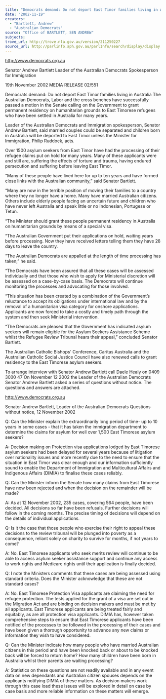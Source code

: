 ```yaml
---
title: "Democrats demand: Do not deport East Timor families living in Australia."
date: "2002-11-19"
creators:
  - "Bartlett, Andrew"
  - "Australian Democrats"
source: "Office of BARTLETT, SEN ANDREW"
subjects:
trove_url: http://trove.nla.gov.au/version/211250227
source_url: http://parlinfo.aph.gov.au/parlInfo/search/display/display.w3p;query=Id%3A%22media/pressrel/SBX76%22
---
```


 http://www.democrats.org.au

 Senator Andrew Bartlett Leader of the Australian Democrats Spokesperson for Immigration

 19th November 2002   MEDIA RELEASE      02/551              

 Democrats demand: Do not deport East Timor families living in Australia The Australian Democrats, Labor and the cross benches have successfully passed a motion in the Senate calling on the Government to grant permanent residency on humanitarian grounds to East Timorese refugees who have been settled in Australia for many years.

 Leader of the Australian Democrats and Immigration spokesperson, Senator Andrew Bartlett, said married couples could be separated and children born in Australia will be deported to East Timor unless the Minister for Immigration, Philip Ruddock, acts.

 Over 1500 asylum seekers from East Timor have had the processing of their refugee claims put on hold for many years. Many of these applicants were and still are, suffering the effects of torture and trauma, having endured persecution and suffering before leaving East Timor.

 “Many of these people have lived here for up to ten years and have formed close links with the Australian community,” said Senator Bartlett.

 “Many are now in the terrible position of moving their families to a country where they no longer have a home. Many have married Australian citizens. Others include elderly people facing an uncertain future and children who have never left Australia and speak little or no Indonesian, Portugese or Tetun. 

 “The Minister should grant these people permanent residency in Australia on humanitarian grounds by means of a special visa.

 “The Australian Government put their applications on hold, waiting years before processing.  Now they have received letters telling them they have 28 days to leave the country.

 “The Australian Democrats are appalled at the length of time processing has taken,” he said.

 “The Democrats have been assured that all these cases will be assessed individually and that those who wish to apply for Ministerial discretion will be assessed on a case-by-case basis. The Democrats will continue monitoring the processes and advocating for those involved.

 “This situation has been created by a combination of the Government’s reluctance to accept its obligations under international law and by the removal of a humanitarian visa category for onshore applications. Applicants are now forced to take a costly and timely path through the system and then seek Ministerial intervention.

 “The Democrats are pleased that the Government has indicated asylum seekers will remain eligible for the Asylum Seekers Assistance Scheme whilst the Refugee Review Tribunal hears their appeal,” concluded Senator Bartlett.

 The Australian Catholic Bishops' Conference, Caritas Australia and the Australian Catholic Social Justice Council have also renewed calls to grant residency to the East Timorese asylum seekers.

 To arrange interview with Senator Andrew Bartlett call Daele Healy on 0409 3000 47 On November 12 2002 the Leader of the Australian Democrats Senator Andrew Bartlett asked a series of questions without notice. The questions and answers are attached.  

 

 http://www.democrats.org.au

 

 Senator Andrew Bartlett, Leader of the Australian Democrats Questions without notice, 12 November 2002

  Q: Can the Minister explain the extraordinarily long period of time- up to 10 years in some cases - that it has taken the immigration department to determine the claims for asylum for well over 1,500 East Timorese asylum seekers?

 A: Decision making on Protection visa applications lodged by East Timorese asylum seekers had been delayed for several years because of litigation over nationality issues and more recently due to the need to ensure that the situation in East Timor was clear enough and our information sufficiently sound to enable the Department of Immigration and Multicultural Affairs and Indigenous Affairs (DIMIA) to finalise these cases reliably.

  Q: Can the Minister inform the Senate how many claims from East Timorese have now been rejected and when the decision on the remainder will be made?

 A: As at 12 November 2002, 235 cases, covering 564 people, have been decided. All decisions so far have been refusals. Further decisions will follow in the coming months. The precise timing of decisions will depend on the details of individual applications.

 Q: Is it the case that those people who exercise their right to appeal these decisions to the review tribunal will be plunged into poverty as a consequence, reliant solely on charity to survive for months, if not years to come?

 A: No. East Timorese applicants who seek merits review will continue to be able to access asylum seeker assistance support and continue any access to work rights and Medicare rights until their application is finally decided.

  Q: I note the Ministers comments that these cases are being assessed using standard criteria. Does the Minister acknowledge that these are not standard cases?

 A: No. East Timorese Protection Visa applicants are claiming the need for refugee protection. The tests applied for the grant of a visa are set out in the Migration Act and are binding on decision makers and must be met by all applicants. East Timorese applicants are being treated fairly and equitably, as are all protection visa applicants. DIMIA has, however taken comprehensive steps to ensure that East Timorese applicants have been notified of the processes to be followed in the processing of their cases and have been given a thorough opportunity to advance any new claims or information they wish to have considered.

 Q: Can the Minister indicate how many people who have married Australian citizens in this period and have been knocked back or about to be knocked back will be forced to return home? How many children have been born in Australia whilst their parents are waiting processing?

 A: Statistics on these questions are not readily available and in any event data on new dependants and Australian citizen spouses depends on the applicants notifying DIMIA of these matters. As decision makers work through this case load these issues will be explored in detail on case by case basis and more reliable information on these matters will emerge.

